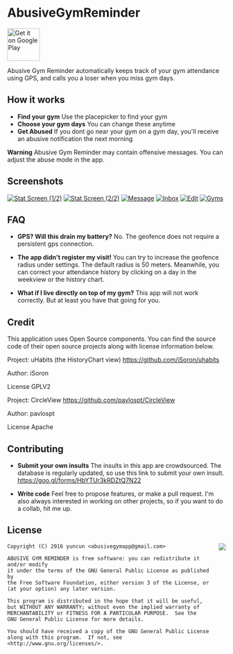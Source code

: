 # AbusiveGymReminder

<a href='https://play.google.com/store/apps/details?id=com.pipit.agc&utm_source=global_co&utm_medium=prtnr&utm_content=Mar2515&utm_campaign=PartBadge&pcampaignid=MKT-Other-global-all-co-prtnr-py-PartBadge-Mar2515-1'><img alt='Get it on Google Play' src="https://play.google.com/intl/en_us/badges/images/generic/en_badge_web_generic.png" height="75px"/></a>

Abusive Gym Reminder automatically keeps track of your gym attendance using GPS, and calls you a loser when you miss gym days.

## How it works

* **Find your gym** Use the placepicker to find your gym
* **Choose your gym days** You can change these anytime
* **Get Abused** If you dont go near your gym on a gym day, you'll receive an abusive notification the next morning

**Warning** Abusive Gym Reminder may contain offensive messages. You can adjust the abuse mode in the app.

## Screenshots

[![Stat Screen (1/2)][stat_screen_1_th]][stat_screen_1]
[![Stat Screen (2/2)][stat_screen_2_th]][stat_screen_2]
[![Message][message_screen_th]][message_screen]
[![Inbox][inbox_th]][inbox]
[![Edit][edit_screen_th]][edit_screen]
[![Gyms][gym_screen_th]][gym_screen]

## FAQ

* **GPS? Will this drain my battery?** No. The geofence does not require a persistent gps connection.

* **The app didn't register my visit!** You can try to increase the geofence radius under settings. The default radius is 50 meters. Meanwhile, you can correct your attendance history by clicking on a day in the weekview or the history chart. 

* **What if I live directly on top of my gym?** This app will not work correctly. But at least you have that going for you.

## Credit

This application uses Open Source components. You can find the source code of their open source projects along with license information below.

Project: uHabits (the HistoryChart view) https://github.com/iSoron/uhabits

Author: iSoron

License GPLV2


Project: CircleView https://github.com/pavlospt/CircleView

Author: pavlospt

License Apache

## Contributing

* **Submit your own insults** The insults in this app are crowdsourced. The database is regularly updated, so use this link to submit your own insult. https://goo.gl/forms/HbYTUr3kRDZtQ7N22

* **Write code** Feel free to propose features, or make a pull request. I'm also always interested in working on other projects, so if you want to do a collab, hit me up. 

## License

<img align="right" src="https://www.gnu.org/graphics/gplv3-88x31.png">

    Copyright (C) 2016 yuncun <abusivegymapp@gmail.com>

    ABUSIVE GYM REMINDER is free software: you can redistribute it and/or modify
    it under the terms of the GNU General Public License as published by
    the Free Software Foundation, either version 3 of the License, or
    (at your option) any later version.

    This program is distributed in the hope that it will be useful,
    but WITHOUT ANY WARRANTY; without even the implied warranty of
    MERCHANTABILITY or FITNESS FOR A PARTICULAR PURPOSE.  See the
    GNU General Public License for more details.

    You should have received a copy of the GNU General Public License
    along with this program.  If not, see <http://www.gnu.org/licenses/>.
    
    
[stat_screen_1]: screenshots/full/stat_screen_1.png
[stat_screen_1_th]: screenshots/thumbs/stat_screen_1.png
[stat_screen_2]: screenshots/full/stat_screen_2.png
[stat_screen_2_th]: screenshots/thumbs/stat_screen_2.png
[edit_screen]: screenshots/full/edit_screen.png
[edit_screen_th]: screenshots/thumbs/edit_screen.png
[inbox]: screenshots/full/inbox.png
[inbox_th]: screenshots/thumbs/inbox.png
[message_screen]: screenshots/full/message_screen.png
[message_screen_th]: screenshots/thumbs/message_screen.png
[gym_screen]: screenshots/full/gym_screen.png
[gym_screen_th]: screenshots/thumbs/gym_screen.png
